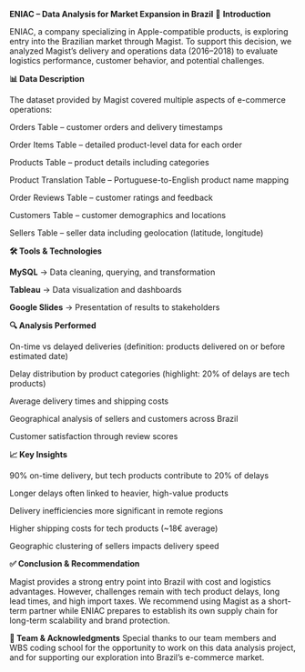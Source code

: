 **ENIAC – Data Analysis for Market Expansion in Brazil**
📌 **Introduction**

ENIAC, a company specializing in Apple-compatible products, is exploring entry into the Brazilian market through Magist. To support this decision, we analyzed Magist’s delivery and operations data (2016–2018) to evaluate logistics performance, customer behavior, and potential challenges.

**📊 Data Description**

The dataset provided by Magist covered multiple aspects of e-commerce operations:

Orders Table – customer orders and delivery timestamps

Order Items Table – detailed product-level data for each order

Products Table – product details including categories

Product Translation Table – Portuguese-to-English product name mapping

Order Reviews Table – customer ratings and feedback

Customers Table – customer demographics and locations

Sellers Table – seller data including geolocation (latitude, longitude)

**🛠 Tools & Technologies**

**MySQL** → Data cleaning, querying, and transformation

**Tableau** → Data visualization and dashboards

**Google Slides** → Presentation of results to stakeholders

**🔍 Analysis Performed**

On-time vs delayed deliveries (definition: products delivered on or before estimated date)

Delay distribution by product categories (highlight: 20% of delays are tech products)

Average delivery times and shipping costs

Geographical analysis of sellers and customers across Brazil

Customer satisfaction through review scores

**📈 Key Insights**

90% on-time delivery, but tech products contribute to 20% of delays

Longer delays often linked to heavier, high-value products

Delivery inefficiencies more significant in remote regions

Higher shipping costs for tech products (~18€ average)

Geographic clustering of sellers impacts delivery speed

**✅ Conclusion & Recommendation**

Magist provides a strong entry point into Brazil with cost and logistics advantages. However, challenges remain with tech product delays, long lead times, and high import taxes.
We recommend using Magist as a short-term partner while ENIAC prepares to establish its own supply chain for long-term scalability and brand protection.

**👥 Team & Acknowledgments**
Special thanks to our team members and WBS coding school for the opportunity to work on this data analysis project, and for supporting our exploration into Brazil’s e-commerce market.
